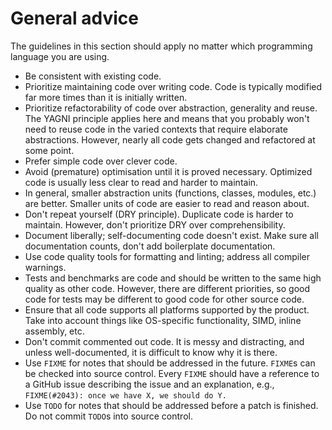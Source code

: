 # General advice

The guidelines in this section should apply no matter which programming language you are using.

* Be consistent with existing code.
* Prioritize maintaining code over writing code.
  Code is typically modified far more times than it is initially written.
* Prioritize refactorability of code over abstraction, generality and reuse.
  The YAGNI principle applies here and means that you probably won't need to reuse code in the varied contexts that require elaborate abstractions.
  However, nearly all code gets changed and refactored at some point.
* Prefer simple code over clever code.
* Avoid (premature) optimisation until it is proved necessary.
  Optimized code is usually less clear to read and harder to maintain.
* In general, smaller abstraction units (functions, classes, modules, etc.) are better.
  Smaller units of code are easier to read and reason about.
* Don't repeat yourself (DRY principle).
  Duplicate code is harder to maintain.
  However, don't prioritize DRY over comprehensibility.
* Document liberally; self-documenting code doesn't exist.
  Make sure all documentation counts, don't add boilerplate documentation.
* Use code quality tools for formatting and linting; address all compiler warnings.
* Tests and benchmarks are code and should be written to the same high quality as other code.
  However, there are different priorities, so good code for tests may be different to good code for other source code.
* Ensure that all code supports all platforms supported by the product.
  Take into account things like OS-specific functionality, SIMD, inline assembly, etc.
* Don't commit commented out code.
  It is messy and distracting, and unless well-documented, it is difficult to know why it is there.
* Use `FIXME` for notes that should be addressed in the future.
  `FIXME`s can be checked into source control.
  Every `FIXME` should have a reference to a GitHub issue describing the issue and an explanation, e.g., `FIXME(#2043): once we have X, we should do Y.`
* Use `TODO` for notes that should be addressed before a patch is finished.
  Do not commit `TODO`s into source control.
